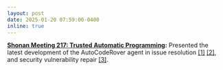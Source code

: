```yaml
---
layout: post
date: 2025-01-20 07:59:00-0400
inline: true
---
```


**[Shonan Meeting 217: Trusted Automatic Programming](https://shonan.nii.ac.jp/seminars/217/):** Presented the latest development of the AutoCodeRover agent in issue resolution [[1]](https://arxiv.org/abs/2404.05427) [[2]](https://arxiv.org/abs/2408.02232), and security vulnerability repair [[3]](https://arxiv.org/abs/2411.03346).
